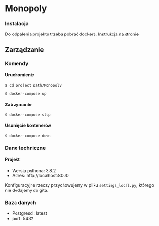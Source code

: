 # Monopoly

### Instalacja

Do odpalenia projektu trzeba pobrać dockera.
[Instrukcja na stronie](https://docs.docker.com/install/)

## Zarządzanie

### Komendy

#### Uruchomienie

`$ cd project_path/Monopoly`

`$ docker-compose up`

#### Zatrzymanie

`$ docker-compose stop`

#### Usunięcie kontenerów

`$ docker-compose down`


### Dane techniczne

#### Projekt

- Wersja pythona: 3.8.2
- Adres: http://localhost:8000

Konfiguracyjne rzeczy przychowujemy w pliku `settings_local.py`,
którego nie dodajemy do gita.

### Baza danych

- Postgresql: latest
- port: 5432
